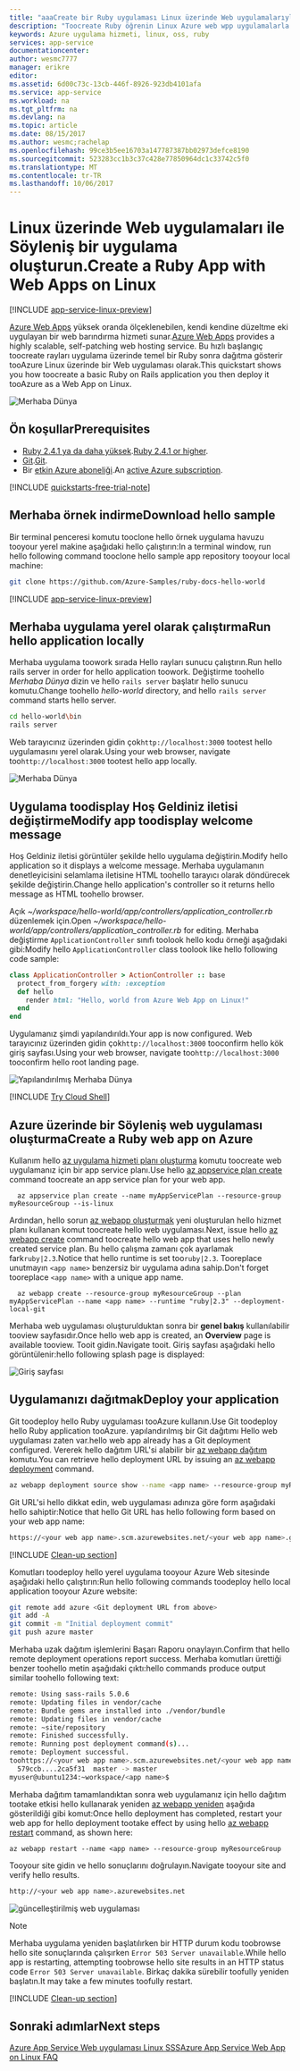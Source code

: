 ```yaml
---
title: "aaaCreate bir Ruby uygulaması Linux üzerinde Web uygulamalarıyla | Microsoft Docs"
description: "Toocreate Ruby öğrenin Linux Azure web wpp uygulamalarla."
keywords: Azure uygulama hizmeti, linux, oss, ruby
services: app-service
documentationcenter: 
author: wesmc7777
manager: erikre
editor: 
ms.assetid: 6d00c73c-13cb-446f-8926-923db4101afa
ms.service: app-service
ms.workload: na
ms.tgt_pltfrm: na
ms.devlang: na
ms.topic: article
ms.date: 08/15/2017
ms.author: wesmc;rachelap
ms.openlocfilehash: 99ce3b5ee16703a147787387bb02973defce8190
ms.sourcegitcommit: 523283cc1b3c37c428e77850964dc1c33742c5f0
ms.translationtype: MT
ms.contentlocale: tr-TR
ms.lasthandoff: 10/06/2017
---
```

# <a name="create-a-ruby-app-with-web-apps-on-linux"></a><span data-ttu-id="9e0d1-104">Linux üzerinde Web uygulamaları ile Söyleniş bir uygulama oluşturun.</span><span class="sxs-lookup"><span data-stu-id="9e0d1-104">Create a Ruby App with Web Apps on Linux</span></span> 

[!INCLUDE [app-service-linux-preview](../../includes/app-service-linux-preview.md)]

<span data-ttu-id="9e0d1-105">[Azure Web Apps](https://docs.microsoft.com/azure/app-service-web/app-service-web-overview) yüksek oranda ölçeklenebilen, kendi kendine düzeltme eki uygulayan bir web barındırma hizmeti sunar.</span><span class="sxs-lookup"><span data-stu-id="9e0d1-105">[Azure Web Apps](https://docs.microsoft.com/azure/app-service-web/app-service-web-overview) provides a highly scalable, self-patching web hosting service.</span></span> <span data-ttu-id="9e0d1-106">Bu hızlı başlangıç toocreate rayları uygulama üzerinde temel bir Ruby sonra dağıtma gösterir tooAzure Linux üzerinde bir Web uygulaması olarak.</span><span class="sxs-lookup"><span data-stu-id="9e0d1-106">This quickstart shows you how toocreate a basic Ruby on Rails application you then deploy it tooAzure as a Web App on Linux.</span></span>

![Merhaba Dünya](./media/app-service-linux-ruby-get-started/hello-world-updated.png)

## <a name="prerequisites"></a><span data-ttu-id="9e0d1-108">Ön koşullar</span><span class="sxs-lookup"><span data-stu-id="9e0d1-108">Prerequisites</span></span>

* <span data-ttu-id="9e0d1-109">[Ruby 2.4.1 ya da daha yüksek](https://www.ruby-lang.org/en/documentation/installation/#rubyinstaller).</span><span class="sxs-lookup"><span data-stu-id="9e0d1-109">[Ruby 2.4.1 or higher](https://www.ruby-lang.org/en/documentation/installation/#rubyinstaller).</span></span>
* <span data-ttu-id="9e0d1-110">[Git](https://git-scm.com/downloads).</span><span class="sxs-lookup"><span data-stu-id="9e0d1-110">[Git](https://git-scm.com/downloads).</span></span>
* <span data-ttu-id="9e0d1-111">Bir [etkin Azure aboneliği](https://azure.microsoft.com/pricing/free-trial/).</span><span class="sxs-lookup"><span data-stu-id="9e0d1-111">An [active Azure subscription](https://azure.microsoft.com/pricing/free-trial/).</span></span>

[!INCLUDE [quickstarts-free-trial-note](../../includes/quickstarts-free-trial-note.md)]

## <a name="download-hello-sample"></a><span data-ttu-id="9e0d1-112">Merhaba örnek indirme</span><span class="sxs-lookup"><span data-stu-id="9e0d1-112">Download hello sample</span></span>

<span data-ttu-id="9e0d1-113">Bir terminal penceresi komutu tooclone hello örnek uygulama havuzu tooyour yerel makine aşağıdaki hello çalıştırın:</span><span class="sxs-lookup"><span data-stu-id="9e0d1-113">In a terminal window, run hello following command tooclone hello sample app repository tooyour local machine:</span></span>

```bash
git clone https://github.com/Azure-Samples/ruby-docs-hello-world
```

[!INCLUDE [app-service-linux-preview](../../includes/app-service-linux-preview.md)]

## <a name="run-hello-application-locally"></a><span data-ttu-id="9e0d1-114">Merhaba uygulama yerel olarak çalıştırma</span><span class="sxs-lookup"><span data-stu-id="9e0d1-114">Run hello application locally</span></span>

<span data-ttu-id="9e0d1-115">Merhaba uygulama toowork sırada Hello rayları sunucu çalıştırın.</span><span class="sxs-lookup"><span data-stu-id="9e0d1-115">Run hello rails server in order for hello application toowork.</span></span> <span data-ttu-id="9e0d1-116">Değiştirme toohello *Merhaba Dünya* dizin ve hello `rails server` başlatır hello sunucu komutu.</span><span class="sxs-lookup"><span data-stu-id="9e0d1-116">Change toohello *hello-world* directory, and hello `rails server` command starts hello server.</span></span>

```bash
cd hello-world\bin
rails server
```
    
<span data-ttu-id="9e0d1-117">Web tarayıcınız üzerinden gidin çok`http://localhost:3000` tootest hello uygulamasını yerel olarak.</span><span class="sxs-lookup"><span data-stu-id="9e0d1-117">Using your web browser, navigate too`http://localhost:3000` tootest hello app locally.</span></span>  

![Merhaba Dünya](./media/app-service-linux-ruby-get-started/hello-world.png)

## <a name="modify-app-toodisplay-welcome-message"></a><span data-ttu-id="9e0d1-119">Uygulama toodisplay Hoş Geldiniz iletisi değiştirme</span><span class="sxs-lookup"><span data-stu-id="9e0d1-119">Modify app toodisplay welcome message</span></span>

<span data-ttu-id="9e0d1-120">Hoş Geldiniz iletisi görüntüler şekilde hello uygulama değiştirin.</span><span class="sxs-lookup"><span data-stu-id="9e0d1-120">Modify hello application so it displays a welcome message.</span></span> <span data-ttu-id="9e0d1-121">Merhaba uygulamanın denetleyicisini selamlama iletisine HTML toohello tarayıcı olarak döndürecek şekilde değiştirin.</span><span class="sxs-lookup"><span data-stu-id="9e0d1-121">Change hello application's controller so it returns hello message as HTML toohello browser.</span></span> 

<span data-ttu-id="9e0d1-122">Açık *~/workspace/hello-world/app/controllers/application_controller.rb* düzenlemek için.</span><span class="sxs-lookup"><span data-stu-id="9e0d1-122">Open *~/workspace/hello-world/app/controllers/application_controller.rb* for editing.</span></span> <span data-ttu-id="9e0d1-123">Merhaba değiştirme `ApplicationController` sınıfı toolook hello kodu örneği aşağıdaki gibi:</span><span class="sxs-lookup"><span data-stu-id="9e0d1-123">Modify hello `ApplicationController` class toolook like hello following code sample:</span></span>

  ```ruby
  class ApplicationController > ActionController :: base
    protect_from_forgery with: :exception 
    def hello
      render html: "Hello, world from Azure Web App on Linux!"
    end
  end
  ```

<span data-ttu-id="9e0d1-124">Uygulamanız şimdi yapılandırıldı.</span><span class="sxs-lookup"><span data-stu-id="9e0d1-124">Your app is now configured.</span></span> <span data-ttu-id="9e0d1-125">Web tarayıcınız üzerinden gidin çok`http://localhost:3000` tooconfirm hello kök giriş sayfası.</span><span class="sxs-lookup"><span data-stu-id="9e0d1-125">Using your web browser, navigate too`http://localhost:3000` tooconfirm hello root landing page.</span></span>

![Yapılandırılmış Merhaba Dünya](./media/app-service-linux-ruby-get-started/hello-world-configured.png)

[!INCLUDE [Try Cloud Shell](../../includes/cloud-shell-try-it.md)]

## <a name="create-a-ruby-web-app-on-azure"></a><span data-ttu-id="9e0d1-127">Azure üzerinde bir Söyleniş web uygulaması oluşturma</span><span class="sxs-lookup"><span data-stu-id="9e0d1-127">Create a Ruby web app on Azure</span></span>

<span data-ttu-id="9e0d1-128">Kullanım hello [az uygulama hizmeti planı oluşturma](https://docs.microsoft.com/cli/azure/appservice/plan#create) komutu toocreate web uygulamanız için bir app service planı.</span><span class="sxs-lookup"><span data-stu-id="9e0d1-128">Use hello [az appservice plan create](https://docs.microsoft.com/cli/azure/appservice/plan#create) command toocreate an app service plan for your web app.</span></span> 
 
```azurecli-interactive
  az appservice plan create --name myAppServicePlan --resource-group myResourceGroup --is-linux
```

<span data-ttu-id="9e0d1-129">Ardından, hello sorun [az webapp oluşturmak](https://docs.microsoft.com/cli/azure/webapp) yeni oluşturulan hello hizmet planı kullanan komut toocreate hello web uygulaması.</span><span class="sxs-lookup"><span data-stu-id="9e0d1-129">Next, issue hello [az webapp create](https://docs.microsoft.com/cli/azure/webapp) command toocreate hello web app that uses hello newly created service plan.</span></span> <span data-ttu-id="9e0d1-130">Bu hello çalışma zamanı çok ayarlamak fark`ruby|2.3`.</span><span class="sxs-lookup"><span data-stu-id="9e0d1-130">Notice that hello runtime is set too`ruby|2.3`.</span></span> <span data-ttu-id="9e0d1-131">Tooreplace unutmayın `<app name>` benzersiz bir uygulama adına sahip.</span><span class="sxs-lookup"><span data-stu-id="9e0d1-131">Don't forget tooreplace `<app name>` with a unique app name.</span></span>

```azurecli-interactive
  az webapp create --resource-group myResourceGroup --plan myAppServicePlan --name <app name> --runtime "ruby|2.3" --deployment-local-git
```

<span data-ttu-id="9e0d1-132">Merhaba web uygulaması oluşturulduktan sonra bir **genel bakış** kullanılabilir tooview sayfasıdır.</span><span class="sxs-lookup"><span data-stu-id="9e0d1-132">Once hello web app is created, an **Overview** page is available tooview.</span></span> <span data-ttu-id="9e0d1-133">Tooit gidin.</span><span class="sxs-lookup"><span data-stu-id="9e0d1-133">Navigate tooit.</span></span> <span data-ttu-id="9e0d1-134">Giriş sayfası aşağıdaki hello görüntülenir:</span><span class="sxs-lookup"><span data-stu-id="9e0d1-134">hello following splash page is displayed:</span></span>

![Giriş sayfası](./media/app-service-linux-ruby-get-started/splash-page.png)


## <a name="deploy-your-application"></a><span data-ttu-id="9e0d1-136">Uygulamanızı dağıtmak</span><span class="sxs-lookup"><span data-stu-id="9e0d1-136">Deploy your application</span></span>

<span data-ttu-id="9e0d1-137">Git toodeploy hello Ruby uygulaması tooAzure kullanın.</span><span class="sxs-lookup"><span data-stu-id="9e0d1-137">Use Git toodeploy hello Ruby application tooAzure.</span></span> <span data-ttu-id="9e0d1-138">yapılandırılmış bir Git dağıtımı Hello web uygulaması zaten var.</span><span class="sxs-lookup"><span data-stu-id="9e0d1-138">hello web app already has a Git deployment configured.</span></span> <span data-ttu-id="9e0d1-139">Vererek hello dağıtım URL'si alabilir bir [az webapp dağıtım](https://docs.microsoft.com/cli/azure/webapp/deployment) komutu.</span><span class="sxs-lookup"><span data-stu-id="9e0d1-139">You can retrieve hello deployment URL by issuing an [az webapp deployment](https://docs.microsoft.com/cli/azure/webapp/deployment) command.</span></span>  

```bash
az webapp deployment source show --name <app name> --resource-group myResourceGroup
```

<span data-ttu-id="9e0d1-140">Git URL'si hello dikkat edin, web uygulaması adınıza göre form aşağıdaki hello sahiptir:</span><span class="sxs-lookup"><span data-stu-id="9e0d1-140">Notice that hello Git URL has hello following form based on your web app name:</span></span>

```bash
https://<your web app name>.scm.azurewebsites.net/<your web app name>.git
```

[!INCLUDE [Clean-up section](../../includes/configure-deployment-user-no-h.md)]

<span data-ttu-id="9e0d1-141">Komutları toodeploy hello yerel uygulama tooyour Azure Web sitesinde aşağıdaki hello çalıştırın:</span><span class="sxs-lookup"><span data-stu-id="9e0d1-141">Run hello following commands toodeploy hello local application tooyour Azure website:</span></span>

```bash
git remote add azure <Git deployment URL from above>
git add -A
git commit -m "Initial deployment commit"
git push azure master
```

<span data-ttu-id="9e0d1-142">Merhaba uzak dağıtım işlemlerini Başarı Raporu onaylayın.</span><span class="sxs-lookup"><span data-stu-id="9e0d1-142">Confirm that hello remote deployment operations report success.</span></span> <span data-ttu-id="9e0d1-143">Merhaba komutları ürettiği benzer toohello metin aşağıdaki çıktı:</span><span class="sxs-lookup"><span data-stu-id="9e0d1-143">hello commands produce output similar toohello following text:</span></span>

```bash
remote: Using sass-rails 5.0.6
remote: Updating files in vendor/cache
remote: Bundle gems are installed into ./vendor/bundle
remote: Updating files in vendor/cache
remote: ~site/repository
remote: Finished successfully.
remote: Running post deployment command(s)...
remote: Deployment successful.
toohttps://<your web app name>.scm.azurewebsites.net/<your web app name>.git
  579ccb....2ca5f31  master -> master
myuser@ubuntu1234:~workspace/<app name>$
```

<span data-ttu-id="9e0d1-144">Merhaba dağıtım tamamlandıktan sonra web uygulamanız için hello dağıtım tootake etkisi hello kullanarak yeniden [az webapp yeniden](https://docs.microsoft.com/cli/azure/webapp#restart) aşağıda gösterildiği gibi komut:</span><span class="sxs-lookup"><span data-stu-id="9e0d1-144">Once hello deployment has completed, restart your web app for hello deployment tootake effect by using hello [az webapp restart](https://docs.microsoft.com/cli/azure/webapp#restart) command, as shown here:</span></span>

```azurecli-interactive 
az webapp restart --name <app name> --resource-group myResourceGroup
```

<span data-ttu-id="9e0d1-145">Tooyour site gidin ve hello sonuçlarını doğrulayın.</span><span class="sxs-lookup"><span data-stu-id="9e0d1-145">Navigate tooyour site and verify hello results.</span></span>

```bash
http://<your web app name>.azurewebsites.net
```
![güncelleştirilmiş web uygulaması](./media/app-service-linux-ruby-get-started/hello-world-updated.png)

> [!NOTE]
> <span data-ttu-id="9e0d1-147">Merhaba uygulama yeniden başlatılırken bir HTTP durum kodu toobrowse hello site sonuçlarında çalışırken `Error 503 Server unavailable`.</span><span class="sxs-lookup"><span data-stu-id="9e0d1-147">While hello app is restarting, attempting toobrowse hello site results in an HTTP status code `Error 503 Server unavailable`.</span></span> <span data-ttu-id="9e0d1-148">Birkaç dakika sürebilir toofully yeniden başlatın.</span><span class="sxs-lookup"><span data-stu-id="9e0d1-148">It may take a few minutes toofully restart.</span></span>
>

[!INCLUDE [Clean-up section](../../includes/cli-script-clean-up.md)]


## <a name="next-steps"></a><span data-ttu-id="9e0d1-149">Sonraki adımlar</span><span class="sxs-lookup"><span data-stu-id="9e0d1-149">Next steps</span></span>

[<span data-ttu-id="9e0d1-150">Azure App Service Web uygulaması Linux SSS</span><span class="sxs-lookup"><span data-stu-id="9e0d1-150">Azure App Service Web App on Linux FAQ</span></span>](https://docs.microsoft.com/azure/app-service-web/app-service-linux-faq.md)